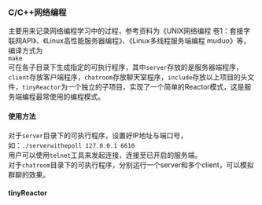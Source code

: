 ### C/C++网络编程  
主要用来记录网络编程学习中的过程，参考资料为《UNIX网络编程 卷1：套接字联网API》、《Linux高性能服务器编程》、《Linux多线程服务端编程 muduo》等，编译方式为  
`make`  
可在各子目录下生成指定的可执行程序，其中`server`存放的是服务器端程序，`client`存放客户端程序，`chatroom`存放聊天室程序，`include`存放以上项目的头文件，`tinyReactor`为一个独立的子项目，实现了一个简单的Reactor模式，这是服务端编程最常使用的编程模式。
#### 使用方法  
对于`server`目录下的可执行程序，设置好IP地址与端口号，如：`./serverwithepoll 127.0.0.1 6610`  
用户可以使用`telnet`工具来发起连接，连接至已开启的服务端。  
对于`chatroom`目录下的可执行程序，分别运行一个server和多个client，可以模拟群聊的效果。  
#### tinyReactor  